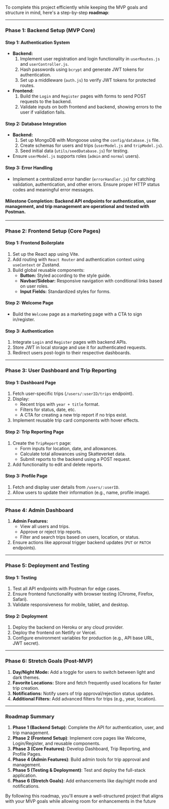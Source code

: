 To complete this project efficiently while keeping the MVP goals and structure in mind, here's a step-by-step **roadmap**:

---

### **Phase 1: Backend Setup (MVP Core)**

#### **Step 1: Authentication System**
- **Backend:**
  1. Implement user registration and login functionality in `userRoutes.js` and `userController.js`.
  2. Hash passwords using `bcrypt` and generate JWT tokens for authentication.
  3. Set up a middleware (`auth.js`) to verify JWT tokens for protected routes.
- **Frontend:**
  1. Build the `Login` and `Register` pages with forms to send POST requests to the backend.
  2. Validate inputs on both frontend and backend, showing errors to the user if validation fails.

#### **Step 2: Database Integration**
- **Backend:**
  1. Set up MongoDB with Mongoose using the `config/database.js` file.
  2. Create schemas for users and trips (`userModel.js` and `tripModel.js`).
  3. Seed initial data (`utils/seedDatabase.js`) for testing.
- Ensure `userModel.js` supports roles (`admin` and `normal` users).

#### **Step 3: Error Handling**
- Implement a centralized error handler (`errorHandler.js`) for catching validation, authentication, and other errors. Ensure proper HTTP status codes and meaningful error messages.

#### **Milestone Completion:** Backend API endpoints for authentication, user management, and trip management are operational and tested with Postman.

---

### **Phase 2: Frontend Setup (Core Pages)**

#### **Step 1: Frontend Boilerplate**
1. Set up the React app using Vite.
2. Add routing with `React Router` and authentication context using `useContext` or Zustand.
3. Build global reusable components:
   - **Button:** Styled according to the style guide.
   - **Navbar/Sidebar:** Responsive navigation with conditional links based on user roles.
   - **Input Fields:** Standardized styles for forms.

#### **Step 2: Welcome Page**
- Build the `Welcome` page as a marketing page with a CTA to sign in/register.

#### **Step 3: Authentication**
1. Integrate `Login` and `Register` pages with backend APIs.
2. Store JWT in local storage and use it for authenticated requests.
3. Redirect users post-login to their respective dashboards.

---

### **Phase 3: User Dashboard and Trip Reporting**

#### **Step 1: Dashboard Page**
1. Fetch user-specific trips (`/users/:userID/trips` endpoint).
2. Display:
   - Recent trips with `year + title` format.
   - Filters for status, date, etc.
   - A CTA for creating a new trip report if no trips exist.
3. Implement reusable trip card components with hover effects.

#### **Step 2: Trip Reporting Page**
1. Create the `TripReport` page:
   - Form inputs for location, date, and allowances.
   - Calculate total allowances using Skatteverket data.
   - Submit reports to the backend using a POST request.
2. Add functionality to edit and delete reports.

#### **Step 3: Profile Page**
1. Fetch and display user details from `/users/:userID`.
2. Allow users to update their information (e.g., name, profile image).

---

### **Phase 4: Admin Dashboard**

1. **Admin Features:**
   - View all users and trips.
   - Approve or reject trip reports.
   - Filter and search trips based on users, location, or status.
2. Ensure actions like approval trigger backend updates (`PUT` or `PATCH` endpoints).

---

### **Phase 5: Deployment and Testing**

#### **Step 1: Testing**
1. Test all API endpoints with Postman for edge cases.
2. Ensure frontend functionality with browser testing (Chrome, Firefox, Safari).
3. Validate responsiveness for mobile, tablet, and desktop.

#### **Step 2: Deployment**
1. Deploy the backend on Heroku or any cloud provider.
2. Deploy the frontend on Netlify or Vercel.
3. Configure environment variables for production (e.g., API base URL, JWT secret).

---

### **Phase 6: Stretch Goals (Post-MVP)**

1. **Day/Night Mode:** Add a toggle for users to switch between light and dark themes.
2. **Favorite Locations:** Store and fetch frequently used locations for faster trip creation.
3. **Notifications:** Notify users of trip approval/rejection status updates.
4. **Additional Filters:** Add advanced filters for trips (e.g., year, location).

---

### **Roadmap Summary**

1. **Phase 1 (Backend Setup)**: Complete the API for authentication, user, and trip management.
2. **Phase 2 (Frontend Setup)**: Implement core pages like Welcome, Login/Register, and reusable components.
3. **Phase 3 (Core Features)**: Develop Dashboard, Trip Reporting, and Profile Pages.
4. **Phase 4 (Admin Features)**: Build admin tools for trip approval and management.
5. **Phase 5 (Testing & Deployment)**: Test and deploy the full-stack application.
6. **Phase 6 (Stretch Goals)**: Add enhancements like day/night mode and notifications.

By following this roadmap, you'll ensure a well-structured project that aligns with your MVP goals while allowing room for enhancements in the future
